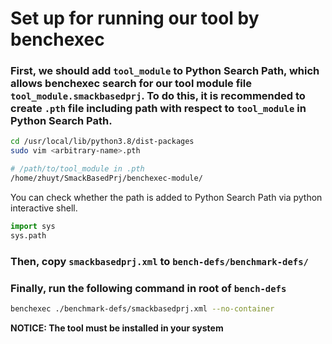 # Set up for running our tool by benchexec

### First, we should add `tool_module` to Python Search Path, which allows benchexec search for our tool module file `tool_module.smackbasedprj`. To do this, it is recommended to create `.pth` file including path with respect to `tool_module` in Python Search Path.
```sh
cd /usr/local/lib/python3.8/dist-packages
sudo vim <arbitrary-name>.pth

# /path/to/tool_module in .pth
/home/zhuyt/SmackBasedPrj/benchexec-module/
```

You can check whether the path is added to Python Search Path via python interactive shell.
```python
import sys
sys.path
```

### Then, copy `smackbasedprj.xml` to `bench-defs/benchmark-defs/`

### Finally, run the following command in root of `bench-defs`
```sh
benchexec ./benchmark-defs/smackbasedprj.xml --no-container
```

**NOTICE: The tool must be installed in your system**